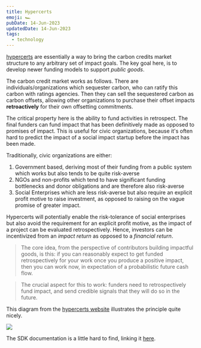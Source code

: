 ```yaml
---
title: Hypercerts
emoji: 🏎
pubDate: 14-Jun-2023
updatedDate: 14-Jun-2023
tags:
  - technology
---
```


[hypercerts](https://hypercerts.org/) are essentially a way to bring the carbon credits market structure to any arbitrary set of impact goals. The key goal here, is to develop newer funding models to support _public goods_.

The carbon credit market works as follows. There are individuals/organizations which sequester carbon, who can ratify this carbon with ratings agencies. Then they can sell the sequestered carbon as carbon offsets, allowing other organizations to purchase their offset impacts **retroactively** for their own offsetting commitments.

The critical property here is the ability to fund activities in retrospect. The final funders can fund impact that has been definitively made as opposed to promises of impact. This is useful for civic organizations, because it's often hard to predict the impact of a social impact startup before the impact has been made.

Traditionally, civic organizations are either:

1. Government based, deriving most of their funding from a public system which works but also tends to be quite risk-averse
2. NGOs and non-profits which tend to have significant funding bottlenecks and donor obligations and are therefore also risk-averse
3. Social Enterprises which are less risk-averse but also require an explicit profit motive to raise investment, as opposed to raising on the vague promise of greater impact.

Hypercerts will potentially enable the risk-tolerance of social enterprises but also avoid the requirement for an explicit profit motive, as the impact of a project can be evaluated retrospectively. Hence, investors can be incentivized from an _impact return_ as opposed to a _financial return_.

>The core idea, from the perspective of contributors building impactful goods, is this: if you can reasonably expect to get funded retrospectively for your work once you produce a positive impact, then you can work now, in expectation of a probabilistic future cash flow.

>The crucial aspect for this to work: funders need to retrospectively fund impact, and send credible signals that they will do so in the future.

This diagram from the [hypercerts website](https://hypercerts.org/docs/whitepaper/ifs) illustrates the principle quite nicely.

![](https://files.solderneer.me/blog/hypercerts/1.png)

The SDK documentation is a little hard to find, linking it [here](https://github.com/hypercerts-org/hypercerts/tree/main/sdk).
